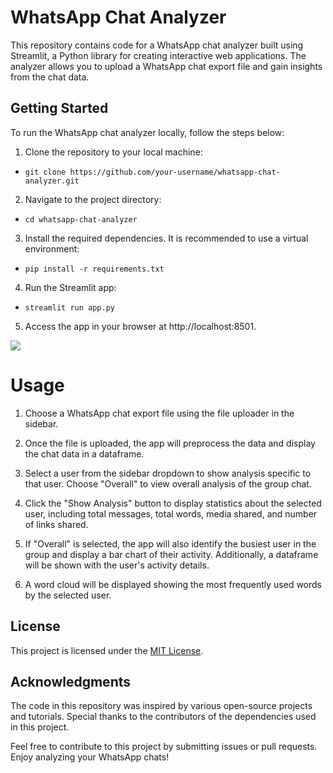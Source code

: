 # WhatsApp Chat Analyzer
This repository contains code for a WhatsApp chat analyzer built using Streamlit, a Python library for creating interactive web applications. The analyzer allows you to upload a WhatsApp chat export file and gain insights from the chat data.

## Getting Started
To run the WhatsApp chat analyzer locally, follow the steps below:

1. Clone the repository to your local machine:
 - `git clone https://github.com/your-username/whatsapp-chat-analyzer.git`

2. Navigate to the project directory:
- `cd whatsapp-chat-analyzer`

3. Install the required dependencies. It is recommended to use a virtual environment:
- `pip install -r requirements.txt`

4. Run the Streamlit app:
- `streamlit run app.py`

5. Access the app in your browser at http://localhost:8501.

<img src="image.png">

# Usage
1. Choose a WhatsApp chat export file using the file uploader in the sidebar.

2. Once the file is uploaded, the app will preprocess the data and display the chat data in a dataframe.

3. Select a user from the sidebar dropdown to show analysis specific to that user. Choose "Overall" to view overall analysis of the group chat.

4. Click the "Show Analysis" button to display statistics about the selected user, including total messages, total words, media shared, and number of links shared.

5. If "Overall" is selected, the app will also identify the busiest user in the group and display a bar chart of their activity. Additionally, a dataframe will be shown with the user's activity details.

6.  A word cloud will be displayed showing the most frequently used words by the selected user.

## License
This project is licensed under the [MIT License](LICENSE).

## Acknowledgments
The code in this repository was inspired by various open-source projects and tutorials. Special thanks to the contributors of the dependencies used in this project.

Feel free to contribute to this project by submitting issues or pull requests. Enjoy analyzing your WhatsApp chats!
